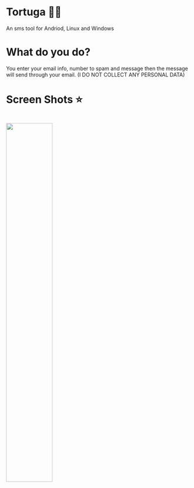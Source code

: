 # Tortuga 🐢🐢
An sms tool for Andriod, Linux and Windows

# What do you do?
You enter your email info, number to spam and message then the message will send through your email. 
(I DO NOT COLLECT ANY PERSONAL DATA)

# Screen Shots ⭐
<br><img src="https://i.imgur.com/Ocj7HN3.png" width="50%"></img>
